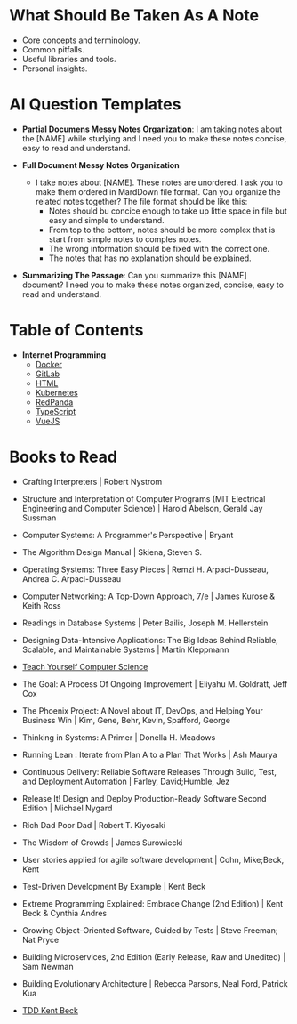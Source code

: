 # What Should Be Taken As A Note
- Core concepts and terminology.
- Common pitfalls.
- Useful libraries and tools.
- Personal insights.

# AI Question Templates
- **Partial Documens Messy Notes Organization**: I am taking notes about the [NAME] while studying and I need you to make these notes concise, easy to read and understand.

- **Full Document Messy Notes Organization**
  - I take notes about [NAME]. These notes are unordered. I ask you to make them ordered in MardDown file format. Can you organize the related notes together? The file format should be like this:
    - Notes should bu concice enough to take up little space in file but easy and simple to understand.
    - From top to the bottom, notes should be more complex that is start from simple notes to comples notes.
    - The wrong information should be fixed with the correct one.
    - The notes that has no explanation should be explained.

- **Summarizing The Passage**: Can you summarize this [NAME] document? I need you to make these notes organized, concise, easy to read and understand.

# Table of Contents
- **Internet Programming**
  - [Docker](https://github.com/alrenU/study-notes/blob/main/Internet%20Programming/Docker/Docker.md)
  - [GitLab](https://github.com/alrenU/study-notes/blob/main/Internet%20Programming/GitLab/GitLab.md)
  - [HTML](https://github.com/alrenU/study-notes/blob/main/Internet%20Programming/HTML/HTML.md)
  - [Kubernetes](https://github.com/alrenU/study-notes/blob/main/Internet%20Programming/Kubernetes/Kubernetes.md)
  - [RedPanda](https://github.com/alrenU/study-notes/blob/main/Internet%20Programming/RedPanda/RedPanda.md)
  - [TypeScript](https://github.com/alrenU/study-notes/blob/main/Internet%20Programming/TypeScript/TypeScript.md)
  - [VueJS](https://github.com/alrenU/study-notes/blob/main/Internet%20Programming/Vue/Vue.md)

# Books to Read
- Crafting Interpreters | Robert Nystrom
- Structure and Interpretation of Computer Programs (MIT Electrical Engineering and Computer Science) | Harold Abelson, Gerald Jay Sussman
- Computer Systems: A Programmer's Perspective | Bryant
- The Algorithm Design Manual | Skiena, Steven S.
- Operating Systems: Three Easy Pieces | Remzi H. Arpaci-Dusseau, Andrea C. Arpaci-Dusseau
- Computer Networking: A Top-Down Approach, 7/e | James Kurose & Keith Ross

- Readings in Database Systems | Peter Bailis, Joseph M. Hellerstein
- Designing Data-Intensive Applications: The Big Ideas Behind Reliable, Scalable, and Maintainable Systems | Martin Kleppmann

- [Teach Yourself Computer Science](https://teachyourselfcs.com/)

- The Goal: A Process Of Ongoing Improvement | Eliyahu M. Goldratt, Jeff Cox
- The Phoenix Project: A Novel about IT, DevOps, and Helping Your Business Win | Kim, Gene, Behr, Kevin, Spafford, George
- Thinking in Systems: A Primer | Donella H. Meadows
- Running Lean : Iterate from Plan A to a Plan That Works | Ash Maurya
- Continuous Delivery: Reliable Software Releases Through Build, Test, and Deployment Automation | Farley, David;Humble, Jez
- Release It! Design and Deploy Production-Ready Software Second Edition | Michael Nygard
- Rich Dad Poor Dad | Robert T. Kiyosaki
- The Wisdom of Crowds | James Surowiecki
- User stories applied for agile software development | Cohn, Mike;Beck, Kent

- Test-Driven Development By Example | Kent Beck
- Extreme Programming Explained: Embrace Change (2nd Edition) | Kent Beck & Cynthia Andres
- Growing Object-Oriented Software, Guided by Tests | Steve Freeman; Nat Pryce
- Building Microservices, 2nd Edition (Early Release, Raw and Unedited) | Sam Newman

- Building Evolutionary Architecture | Rebecca Parsons, Neal Ford, Patrick Kua

- [TDD Kent Beck](https://drive.google.com/drive/folders/0B9YBFXrfhasNdFMzU3BWRG53Wkk?resourcekey=0-RKmZID2GpUiZhWhb4Y0sgg)